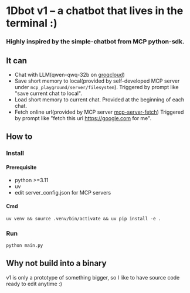 # 1Dbot v1 – a chatbot that lives in the terminal :)  

### Highly inspired by the simple-chatbot from MCP python-sdk.


## It can
- Chat with LLM(qwen-qwq-32b on [groqcloud](https://console.groq.com/docs/models))
- Save short memory to local(provided by self-developed MCP server under `mcp_playground/server/filesystem`). Triggered by prompt like "save current chat to local".
- Load short memory to current chat. Provided at the beginning of each chat.
- Fetch online url(provided by MCP server [mcp-server-fetch](https://mcp.so/server/fetch/modelcontextprotocol)) Triggered by prompt like "fetch this url https://google.com for me".


## How to
### Install

#### Prerequisite
- python >=3.11
- uv
- edit server_config.json for MCP servers

#### Cmd
```shell
uv venv && source .venv/bin/activate && uv pip install -e .
```

### Run
```shell
python main.py
```

## Why not build into a binary
v1 is only a prototype of something bigger, so I like to have source code ready to edit anytime :)
